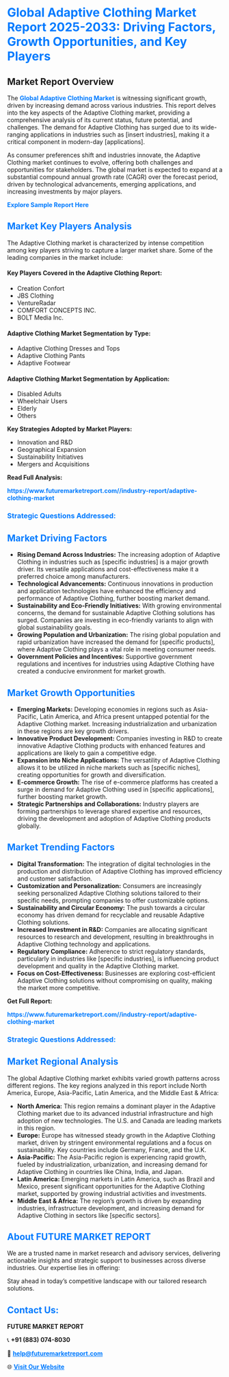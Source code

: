 <h1 style="color: #007BFF;">Global Adaptive Clothing Market Report 2025-2033: Driving Factors, Growth Opportunities, and Key Players</h1>

<section id="overview">
<h2>Market Report Overview</h2>
<p>The <a href="https://www.futuremarketreport.com//industry-report/adaptive-clothing-market" style="color: #007BFF; text-decoration: none;"><strong>Global Adaptive Clothing Market</strong></a> is witnessing significant growth, driven by increasing demand across various industries. This report delves into the key aspects of the Adaptive Clothing market, providing a comprehensive analysis of its current status, future potential, and challenges. The demand for Adaptive Clothing has surged due to its wide-ranging applications in industries such as [insert industries], making it a critical component in modern-day [applications].</p>
<p>As consumer preferences shift and industries innovate, the Adaptive Clothing market continues to evolve, offering both challenges and opportunities for stakeholders. The global market is expected to expand at a substantial compound annual growth rate (CAGR) over the forecast period, driven by technological advancements, emerging applications, and increasing investments by major players.</p>
</section>

<section id="overview">
<p><a href="https://www.futuremarketreport.com//request-sample/reportId=87450" style="color: #007BFF; text-decoration: none;"><strong>Explore Sample Report Here</strong></a></p>
</section>

<section id="key-players">
<h2 style="color: #007BFF;">Market Key Players Analysis</h2>
<p>The Adaptive Clothing market is characterized by intense competition among key players striving to capture a larger market share. Some of the leading companies in the market include:</p>
<h4>Key Players Covered in the Adaptive Clothing Report:</h4>
<ul><li>Creation Confort</li><li>JBS Clothing</li><li>VentureRadar</li><li>COMFORT CONCEPTS INC.</li><li>BOLT Media Inc.</li></ul>
<h4>Adaptive Clothing Market Segmentation by Type:</h4>
<ul><li>Adaptive Clothing Dresses and Tops</li><li>Adaptive Clothing Pants</li><li>Adaptive Footwear</li></ul>

<h4>Adaptive Clothing Market Segmentation by Application:</h4>
<ul><li>Disabled Adults</li><li>Wheelchair Users</li><li>Elderly</li><li>Others</li></ul>
<p><strong>Key Strategies Adopted by Market Players:</strong></p>
<ul>
<li>Innovation and R&D</li>
<li>Geographical Expansion</li>
<li>Sustainability Initiatives</li>
<li>Mergers and Acquisitions</li>
</ul>
</section>

<section>
<p><strong>Read Full Analysis: </strong></p><a href="https://www.futuremarketreport.com//industry-report/adaptive-clothing-market" style="color: #007BFF; text-decoration: none;"><strong>https://www.futuremarketreport.com//industry-report/adaptive-clothing-market</strong></a>
<h3 style="color: #007BFF;">Strategic Questions Addressed:</h3>
</section>

<section id="driving-factors">
<h2 style="color: #007BFF;">Market Driving Factors</h2>
<ul>
<li><strong>Rising Demand Across Industries:</strong> The increasing adoption of Adaptive Clothing in industries such as [specific industries] is a major growth driver. Its versatile applications and cost-effectiveness make it a preferred choice among manufacturers.</li>
<li><strong>Technological Advancements:</strong> Continuous innovations in production and application technologies have enhanced the efficiency and performance of Adaptive Clothing, further boosting market demand.</li>
<li><strong>Sustainability and Eco-Friendly Initiatives:</strong> With growing environmental concerns, the demand for sustainable Adaptive Clothing solutions has surged. Companies are investing in eco-friendly variants to align with global sustainability goals.</li>
<li><strong>Growing Population and Urbanization:</strong> The rising global population and rapid urbanization have increased the demand for [specific products], where Adaptive Clothing plays a vital role in meeting consumer needs.</li>
<li><strong>Government Policies and Incentives:</strong> Supportive government regulations and incentives for industries using Adaptive Clothing have created a conducive environment for market growth.</li>
</ul>
</section>

<section id="growth-opportunities">
<h2 style="color: #007BFF;">Market Growth Opportunities</h2>
<ul>
<li><strong>Emerging Markets:</strong> Developing economies in regions such as Asia-Pacific, Latin America, and Africa present untapped potential for the Adaptive Clothing market. Increasing industrialization and urbanization in these regions are key growth drivers.</li>
<li><strong>Innovative Product Development:</strong> Companies investing in R&D to create innovative Adaptive Clothing products with enhanced features and applications are likely to gain a competitive edge.</li>
<li><strong>Expansion into Niche Applications:</strong> The versatility of Adaptive Clothing allows it to be utilized in niche markets such as [specific niches], creating opportunities for growth and diversification.</li>
<li><strong>E-commerce Growth:</strong> The rise of e-commerce platforms has created a surge in demand for Adaptive Clothing used in [specific applications], further boosting market growth.</li>
<li><strong>Strategic Partnerships and Collaborations:</strong> Industry players are forming partnerships to leverage shared expertise and resources, driving the development and adoption of Adaptive Clothing products globally.</li>
</ul>
</section>

<section id="trending-factors">
<h2 style="color: #007BFF;">Market Trending Factors</h2>
<ul>
<li><strong>Digital Transformation:</strong> The integration of digital technologies in the production and distribution of Adaptive Clothing has improved efficiency and customer satisfaction.</li>
<li><strong>Customization and Personalization:</strong> Consumers are increasingly seeking personalized Adaptive Clothing solutions tailored to their specific needs, prompting companies to offer customizable options.</li>
<li><strong>Sustainability and Circular Economy:</strong> The push towards a circular economy has driven demand for recyclable and reusable Adaptive Clothing solutions.</li>
<li><strong>Increased Investment in R&D:</strong> Companies are allocating significant resources to research and development, resulting in breakthroughs in Adaptive Clothing technology and applications.</li>
<li><strong>Regulatory Compliance:</strong> Adherence to strict regulatory standards, particularly in industries like [specific industries], is influencing product development and quality in the Adaptive Clothing market.</li>
<li><strong>Focus on Cost-Effectiveness:</strong> Businesses are exploring cost-efficient Adaptive Clothing solutions without compromising on quality, making the market more competitive.</li>
</ul>
</section>

<section>
<p><strong>Get Full Report: </strong></p><a href="https://www.futuremarketreport.com//industry-report/adaptive-clothing-market" style="color: #007BFF; text-decoration: none;"><strong>https://www.futuremarketreport.com//industry-report/adaptive-clothing-market</strong></a>
<h3 style="color: #007BFF;">Strategic Questions Addressed:</h3>
</section>


<section id="regional-analysis">
<h2 style="color: #007BFF;">Market Regional Analysis</h2>
<p>The global Adaptive Clothing market exhibits varied growth patterns across different regions. The key regions analyzed in this report include North America, Europe, Asia-Pacific, Latin America, and the Middle East & Africa:</p>
<ul>
<li><strong>North America:</strong> This region remains a dominant player in the Adaptive Clothing market due to its advanced industrial infrastructure and high adoption of new technologies. The U.S. and Canada are leading markets in this region.</li>
<li><strong>Europe:</strong> Europe has witnessed steady growth in the Adaptive Clothing market, driven by stringent environmental regulations and a focus on sustainability. Key countries include Germany, France, and the U.K.</li>
<li><strong>Asia-Pacific:</strong> The Asia-Pacific region is experiencing rapid growth, fueled by industrialization, urbanization, and increasing demand for Adaptive Clothing in countries like China, India, and Japan.</li>
<li><strong>Latin America:</strong> Emerging markets in Latin America, such as Brazil and Mexico, present significant opportunities for the Adaptive Clothing market, supported by growing industrial activities and investments.</li>
<li><strong>Middle East & Africa:</strong> The region’s growth is driven by expanding industries, infrastructure development, and increasing demand for Adaptive Clothing in sectors like [specific sectors].</li>
</ul>
</section>

<footer>
<h2 style="color: #007BFF;">About FUTURE MARKET REPORT</h2>
<p>We are a trusted name in market research and advisory services, delivering actionable insights and strategic support to businesses across diverse industries. Our expertise lies in offering:</p>

<p>Stay ahead in today’s competitive landscape with our tailored research solutions.</p>

<h2 style="color: #007BFF;">Contact Us:</h2>
<p><strong>FUTURE MARKET REPORT</strong></p>
<p>📞 <strong>+91 (883) 074-8030</strong></p>
<p>📧 <strong><a href="mailto:help@futuremarketreport.com" style="color: #007BFF;">help@futuremarketreport.com</a></strong></p>
<p>🌐 <strong><a href="https://www.futuremarketreport.com/" style="color: #007BFF;">Visit Our Website</a></strong></p>
</footer>